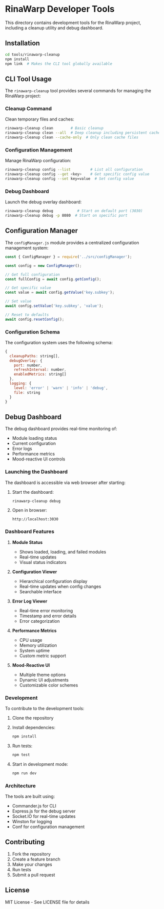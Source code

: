 # RinaWarp Developer Tools

This directory contains development tools for the RinaWarp project, including a cleanup utility and debug dashboard.

## Installation

```bash
cd tools/rinawarp-cleanup
npm install
npm link  # Makes the CLI tool globally available
```

## CLI Tool Usage

The `rinawarp-cleanup` tool provides several commands for managing the RinaWarp project:

### Cleanup Command

Clean temporary files and caches:

```bash
rinawarp-cleanup clean        # Basic cleanup
rinawarp-cleanup clean --all  # Deep cleanup including persistent caches
rinawarp-cleanup clean --cache-only  # Only clean cache files
```

### Configuration Management

Manage RinaWarp configuration:

```bash
rinawarp-cleanup config --list         # List all configuration
rinawarp-cleanup config --get <key>    # Get specific config value
rinawarp-cleanup config --set key=value  # Set config value
```

### Debug Dashboard

Launch the debug overlay dashboard:

```bash
rinawarp-cleanup debug           # Start on default port (3030)
rinawarp-cleanup debug -p 8080  # Start on specific port
```

## Configuration Manager

The `configManager.js` module provides a centralized configuration management system:

```javascript
const { ConfigManager } = require('../src/configManager');

const config = new ConfigManager();

// Get full configuration
const fullConfig = await config.getConfig();

// Get specific value
const value = await config.getValue('key.subkey');

// Set value
await config.setValue('key.subkey', 'value');

// Reset to defaults
await config.resetConfig();
```

### Configuration Schema

The configuration system uses the following schema:

```javascript
{
  cleanupPaths: string[],
  debugOverlay: {
    port: number,
    refreshInterval: number,
    enabledMetrics: string[]
  },
  logging: {
    level: 'error' | 'warn' | 'info' | 'debug',
    file: string
  }
}
```

## Debug Dashboard

The debug dashboard provides real-time monitoring of:

- Module loading status
- Current configuration
- Error logs
- Performance metrics
- Mood-reactive UI controls

### Launching the Dashboard

The dashboard is accessible via web browser after starting:

1. Start the dashboard:
   ```bash
   rinawarp-cleanup debug
   ```

2. Open in browser:
   ```
   http://localhost:3030
   ```

### Dashboard Features

1. **Module Status**
   - Shows loaded, loading, and failed modules
   - Real-time updates
   - Visual status indicators

2. **Configuration Viewer**
   - Hierarchical configuration display
   - Real-time updates when config changes
   - Searchable interface

3. **Error Log Viewer**
   - Real-time error monitoring
   - Timestamp and error details
   - Error categorization

4. **Performance Metrics**
   - CPU usage
   - Memory utilization
   - System uptime
   - Custom metric support

5. **Mood-Reactive UI**
   - Multiple theme options
   - Dynamic UI adjustments
   - Customizable color schemes

### Development

To contribute to the development tools:

1. Clone the repository
2. Install dependencies:
   ```bash
   npm install
   ```

3. Run tests:
   ```bash
   npm test
   ```

4. Start in development mode:
   ```bash
   npm run dev
   ```

### Architecture

The tools are built using:

- Commander.js for CLI
- Express.js for the debug server
- Socket.IO for real-time updates
- Winston for logging
- Conf for configuration management

## Contributing

1. Fork the repository
2. Create a feature branch
3. Make your changes
4. Run tests
5. Submit a pull request

## License

MIT License - See LICENSE file for details
